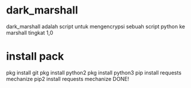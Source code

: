 # dark_marshall
dark_marshall adalah script untuk mengencrypsi sebuah script python ke marshall tingkat 1,0
# install pack
pkg install git
pkg install python2
pkg install python3
pip install requests mechanize
pip2 install requests mechanize
DONE!
